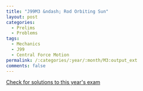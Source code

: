 ```yaml
---
title: "J99M3 &ndash; Rod Orbiting Sun"
layout: post
categories:
  - Prelims
  - Problems
tags:
  - Mechanics
  - J99
  - Central Force Motion
permalink: /:categories/:year/:month/M3:output_ext
comments: false
---
```

<object data="1999J3M.pdf" type="application/pdf" width="100%" height="500"></object>
<div class="message"><a href='https://princetonprelim.com/prelim/2/'>Check for solutions to this year's exam</a></div>